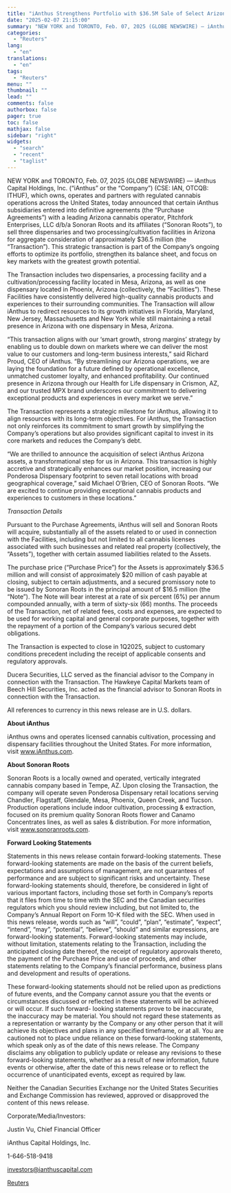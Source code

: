 ```yaml
---
title: "iAnthus Strengthens Portfolio with $36.5M Sale of Select Arizona Assets to Sonoran Roots"
date: "2025-02-07 21:15:00"
summary: "NEW YORK and TORONTO, Feb. 07, 2025 (GLOBE NEWSWIRE) — iAnthus Capital Holdings, Inc. (“iAnthus” or the “Company”) (CSE: IAN, OTCQB: ITHUF), which owns, operates and partners with regulated cannabis operations across the United States, today announced that certain iAnthus subsidiaries entered into definitive agreements (the “Purchase Agreements”) with a..."
categories:
  - "Reuters"
lang:
  - "en"
translations:
  - "en"
tags:
  - "Reuters"
menu: ""
thumbnail: ""
lead: ""
comments: false
authorbox: false
pager: true
toc: false
mathjax: false
sidebar: "right"
widgets:
  - "search"
  - "recent"
  - "taglist"
---
```


NEW YORK and TORONTO, Feb. 07, 2025 (GLOBE NEWSWIRE) — iAnthus Capital Holdings, Inc. (“iAnthus” or the “Company”) (CSE: IAN, OTCQB: ITHUF), which owns, operates and partners with regulated cannabis operations across the United States, today announced that certain iAnthus subsidiaries entered into definitive agreements (the “Purchase Agreements”) with a leading Arizona cannabis operator, Pitchfork Enterprises, LLC d/b/a Sonoran Roots and its affiliates (“Sonoran Roots”), to sell three dispensaries and two processing/cultivation facilities in Arizona for aggregate consideration of approximately $36.5 million (the “Transaction”). This strategic transaction is part of the Company’s ongoing efforts to optimize its portfolio, strengthen its balance sheet, and focus on key markets with the greatest growth potential.

The Transaction includes two dispensaries, a processing facility and a cultivation/processing facility located in Mesa, Arizona, as well as one dispensary located in Phoenix, Arizona (collectively, the “Facilities”). These Facilities have consistently delivered high-quality cannabis products and experiences to their surrounding communities. The Transaction will allow iAnthus to redirect resources to its growth initiatives in Florida, Maryland, New Jersey, Massachusetts and New York while still maintaining a retail presence in Arizona with one dispensary in Mesa, Arizona.

“This transaction aligns with our ‘smart growth, strong margins’ strategy by enabling us to double down on markets where we can deliver the most value to our customers and long-term business interests,” said Richard Proud, CEO of iAnthus. “By streamlining our Arizona operations, we are laying the foundation for a future defined by operational excellence, unmatched customer loyalty, and enhanced profitability. Our continued presence in Arizona through our Health for Life dispensary in Crismon, AZ, and our trusted MPX brand underscores our commitment to delivering exceptional products and experiences in every market we serve.”

The Transaction represents a strategic milestone for iAnthus, allowing it to align resources with its long-term objectives. For iAnthus, the Transaction not only reinforces its commitment to smart growth by simplifying the Company’s operations but also provides significant capital to invest in its core markets and reduces the Company’s debt.

“We are thrilled to announce the acquisition of select iAnthus Arizona assets, a transformational step for us in Arizona. This transaction is highly accretive and strategically enhances our market position, increasing our Ponderosa Dispensary footprint to seven retail locations with broad geographical coverage,” said Michael O’Brien, CEO of Sonoran Roots. “We are excited to continue providing exceptional cannabis products and experiences to customers in these locations.”

*Transaction Details*

Pursuant to the Purchase Agreements, iAnthus will sell and Sonoran Roots will acquire, substantially all of the assets related to or used in connection with the Facilities, including but not limited to all cannabis licenses associated with such businesses and related real property (collectively, the “Assets”), together with certain assumed liabilities related to the Assets.

The purchase price (“Purchase Price”) for the Assets is approximately $36.5 million and will consist of approximately $20 million of cash payable at closing, subject to certain adjustments, and a secured promissory note to be issued by Sonoran Roots in the principal amount of $16.5 million (the “Note”). The Note will bear interest at a rate of six percent (6%) per annum compounded annually, with a term of sixty-six (66) months. The proceeds of the Transaction, net of related fees, costs and expenses, are expected to be used for working capital and general corporate purposes, together with the repayment of a portion of the Company’s various secured debt obligations.

The Transaction is expected to close in 1Q2025, subject to customary conditions precedent including the receipt of applicable consents and regulatory approvals.

Ducera Securities, LLC served as the financial advisor to the Company in connection with the Transaction. The Hawkeye Capital Markets team of Beech Hill Securities, Inc. acted as the financial advisor to Sonoran Roots in connection with the Transaction.

All references to currency in this news release are in U.S. dollars.

**About iAnthus** 

iAnthus owns and operates licensed cannabis cultivation, processing and dispensary facilities throughout the United States. For more information, visit www.iAnthus.com.

**About Sonoran Roots**

Sonoran Roots is a locally owned and operated, vertically integrated cannabis company based in Tempe, AZ. Upon closing the Transaction, the company will operate seven Ponderosa Dispensary retail locations serving Chandler, Flagstaff, Glendale, Mesa, Phoenix, Queen Creek, and Tucson. Production operations include indoor cultivation, processing & extraction, focused on its premium quality Sonoran Roots flower and Canamo Concentrates lines, as well as sales & distribution. For more information, visit www.sonoranroots.com.

**Forward Looking Statements**

Statements in this news release contain forward-looking statements. These forward-looking statements are made on the basis of the current beliefs, expectations and assumptions of management, are not guarantees of performance and are subject to significant risks and uncertainty. These forward-looking statements should, therefore, be considered in light of various important factors, including those set forth in Company’s reports that it files from time to time with the SEC and the Canadian securities regulators which you should review including, but not limited to, the Company’s Annual Report on Form 10-K filed with the SEC. When used in this news release, words such as “will”, “could”, “plan”, “estimate”, “expect”, “intend”, “may”, “potential”, “believe”, “should” and similar expressions, are forward-looking statements. Forward-looking statements may include, without limitation, statements relating to the Transaction, including the anticipated closing date thereof, the receipt of regulatory approvals thereto, the payment of the Purchase Price and use of proceeds, and other statements relating to the Company’s financial performance, business plans and development and results of operations.

These forward-looking statements should not be relied upon as predictions of future events, and the Company cannot assure you that the events or circumstances discussed or reflected in these statements will be achieved or will occur. If such forward- looking statements prove to be inaccurate, the inaccuracy may be material. You should not regard these statements as a representation or warranty by the Company or any other person that it will achieve its objectives and plans in any specified timeframe, or at all. You are cautioned not to place undue reliance on these forward-looking statements, which speak only as of the date of this news release. The Company disclaims any obligation to publicly update or release any revisions to these forward-looking statements, whether as a result of new information, future events or otherwise, after the date of this news release or to reflect the occurrence of unanticipated events, except as required by law.

Neither the Canadian Securities Exchange nor the United States Securities and Exchange Commission has reviewed, approved or disapproved the content of this news release.

Corporate/Media/Investors:

Justin Vu, Chief Financial Officer

iAnthus Capital Holdings, Inc.

1-646-518-9418

investors@ianthuscapital.com

[Reuters](https://www.tradingview.com/news/reuters.com,2025-02-07:newsml_GNX5K6dkX:0-ianthus-strengthens-portfolio-with-36-5m-sale-of-select-arizona-assets-to-sonoran-roots/)
